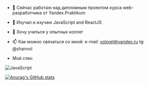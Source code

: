 - 🔭 Сейчас работаю над дипломным проектом курса web-разработчика от Yandex.Praktikum
- 🌱 Изучал и изучаю JavaScript and ReactJS
- 🤔 Хочу учиться у опытных коллег
- 📫 Как можно связаться со мной: 
        e-mail: volorel@yandex.ru
        tg: @shanvol

- Мой стек:

![JavaScript](https://camo.githubusercontent.com/137a7a0f28f9e326bcc81a5a0bd853c86435143774c15642d827a5788e778667/68747470733a2f2f696d672e736869656c64732e696f2f62616467652f2d52656163742d626c61636b3f7374796c653d666c61742d737175617265266c6f676f3d7265616374)

[![Anurag's GitHub stats](https://github-readme-stats.vercel.app/api?username=Artem-Belokonny&count_private=true&show_icons=true&theme=dark)](https://github.com/Artem-Belokonny/github-readme-stats)